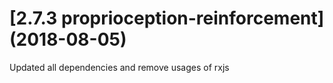 <a name="2.7.3"></a>
# [2.7.3 proprioception-reinforcement] (2018-08-05)

Updated all dependencies and remove usages of rxjs